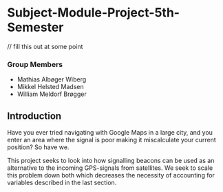 # Subject-Module-Project-5th-Semester

// fill this out at some point

### Group Members
- Mathias Albøger Wiberg
- Mikkel Helsted Madsen
- William Meldorf Brøgger

## Introduction

Have you ever tried navigating with Google Maps in a large city, and you enter an area where the signal is poor making it miscalculate your current position? So have we. 

This project seeks to look into how signalling beacons can be used as an alternative to the incoming GPS-signals from satellites. We seek to scale this problem down both which decreases the necessity of accounting for variables described in the last section.
